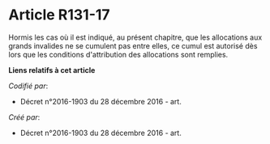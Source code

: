 # Article R131-17

Hormis les cas où il est indiqué, au présent chapitre, que les allocations aux grands invalides ne se cumulent pas entre
elles, ce cumul est autorisé dès lors que les conditions d'attribution des allocations sont remplies.

**Liens relatifs à cet article**

_Codifié par_:

  - Décret n°2016-1903 du 28 décembre 2016 - art.

_Créé par_:

  - Décret n°2016-1903 du 28 décembre 2016 - art.
